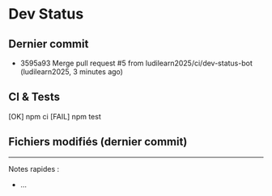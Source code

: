 # Dev Status

## Dernier commit
- 3595a93 Merge pull request #5 from ludilearn2025/ci/dev-status-bot (ludilearn2025, 3 minutes ago)
## CI & Tests
[OK] npm ci
[FAIL] npm test

## Fichiers modifiés (dernier commit)

---
Notes rapides :
- ...
